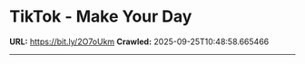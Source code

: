 # TikTok - Make Your Day

**URL:** https://bit.ly/2O7oUkm
**Crawled:** 2025-09-25T10:48:58.665466

---

